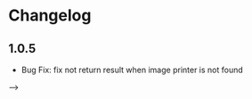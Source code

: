 # Changelog

## 1.0.5

<!-- - Feature: add image print -->
- Bug Fix: fix not return result when image printer is not found
<!-- - Documentation: Update the documentation --> -->
